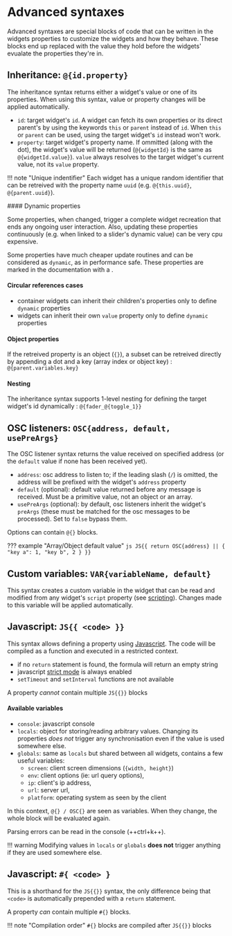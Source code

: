 # Advanced syntaxes

Advanced syntaxes are special blocks of code that can be written in the widgets properties to customize the widgets and how they behave. These blocks end up replaced with the value they hold before the widgets' evualate the properties they're in.


## Inheritance: `@{id.property}`

The inheritance syntax returns either a widget's value or one of its properties. When using this syntax, value or property changes will be applied automatically.

- `id`: target widget's `id`. A widget can fetch its own properties or its direct parent's by using the keywords `this` or `parent` instead of `id`. When `this` or `parent` can be used, using the target widget's `id` instead won't work.
- `property`: target widget's property name. If ommitted (along with the dot), the widget's value will be returned (`@{widgetId}` is the same as `@{widgetId.value}`). `value` always resolves to the target widget's current value, not its `value` property.


!!! note "Unique indentifier"
    Each widget has a unique random identifier that can be retreived with the property name `uuid` (e.g. `@{this.uuid}`, `@{parent.uuid}`).

#### Dynamic properties

Some properties, when changed, trigger a complete widget recreation that ends any ongoing user interaction. Also, updating these properties continuously (e.g. when linked to a slider's dynamic value) can be very cpu expensive.

Some properties have much cheaper update routines and can be considered as `dynamic`, as in performance safe. These properties are marked in the documentation with a <i class="fas fa-bolt" title="dynamic"></i>.


#### Circular references cases

- container widgets can inherit their children's properties only to define `dynamic` properties
- widgets can inherit their own `value`<i class="dynamic-prop-icon" title="dynamic"></i> property only to define `dynamic` properties

#### Object properties

If the retreived property is an object (`{}`), a subset can be retreived directly by appending a dot and a key (array index or object key) : `@{parent.variables.key}`


#### Nesting

The inheritance syntax supports 1-level nesting for defining the target widget's id dynamically : `@{fader_@{toggle_1}}`


## OSC listeners: `OSC{address, default, usePreArgs}`

The OSC listener syntax returns the value received on specified address (or the `default` value if none has been received yet).

- `address`: osc address to listen to; if the leading slash (`/`) is omitted, the address will be prefixed with the widget's `address` property
- `default` (optional): default value returned before any message is received. Must be a primitive value, not an object or an array.
- `usePreArgs` (optional): by default, osc listeners inherit the widget's `preArgs` (these must be matched for the osc messages to be processed). Set to `false` bypass them.

Options can contain `@{}` blocks.

??? example "Array/Object default value"
    ```js
    JS{{
        return OSC{address} || {
            "key a": 1,
            "key b", 2
        }
    }}
    ```

## Custom variables: `VAR{variableName, default}`

This syntax creates a custom variable in the widget that can be read and modified from any widget's `script` property (see [scripting](./scripting.md#getvarid-name)). Changes made to this variable will be applied automatically.


## Javascript: `JS{{ <code> }}`

This syntax allows defining a property using [Javascript](https://developer.mozilla.org/en-US/docs/Web/JavaScript). The code will be compiled as a function and executed in a restricted context.

- if no `return` statement is found, the formula will return an empty string
- javascript [strict mode](https://developer.mozilla.org/fr/docs/Web/JavaScript/Reference/Strict_mode) is always enabled
- `setTimeout` and `setInterval` functions are not available

A property *cannot* contain multiple `JS{{}}` blocks

#### Available variables

- `console`: javascript console
- `locals`: object for storing/reading arbitrary values. Changing its properties *does not* trigger any synchronisation even if the value is used somewhere else.
- `globals`: same as `locals` but shared between all widgets, contains a few useful variables:
    - `screen`: client screen dimensions (`{width, height}`)
    - `env`: client options (ie: url query options),
    - `ip`: client's ip address,
    - `url`: server url,
    - `platform`: operating system as seen by the client

In this context, `@{} / OSC{}` are seen as variables. When they change, the whole block will be evaluated again.

Parsing errors can be read in the console (++ctrl+k++).

!!! warning
    Modifying values in `locals` or `globals` **does not** trigger anything if they are used somewhere else.

## Javascript: `#{ <code> }`

This is a shorthand for the `JS{{}}` syntax, the only difference being that `<code>` is automatically prepended with a `return` statement.

A property *can* contain multiple `#{}` blocks.

!!! note "Compilation order"
    `#{}` blocks are compiled after `JS{{}}` blocks
